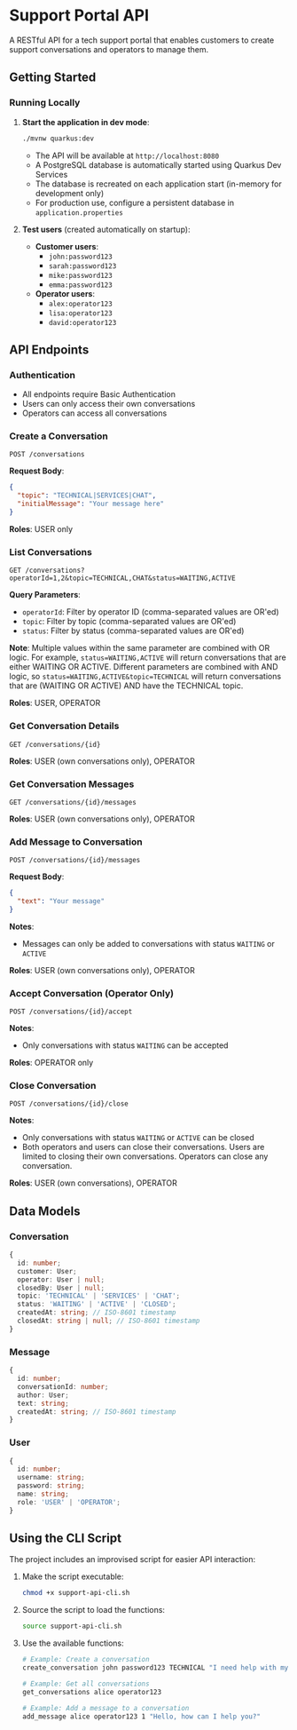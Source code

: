 # Support Portal API

A RESTful API for a tech support portal that enables customers to create support conversations and operators to manage them.

## Getting Started

### Running Locally

1. **Start the application in dev mode**:
   ```bash
   ./mvnw quarkus:dev
   ```
   - The API will be available at `http://localhost:8080`
   - A PostgreSQL database is automatically started using Quarkus Dev Services
   - The database is recreated on each application start (in-memory for development only)
   - For production use, configure a persistent database in `application.properties`

2. **Test users** (created automatically on startup):
   - **Customer users**:
     - `john:password123`
     - `sarah:password123`
     - `mike:password123`
     - `emma:password123`
   - **Operator users**:
     - `alex:operator123`
     - `lisa:operator123`
     - `david:operator123`

## API Endpoints

### Authentication
- All endpoints require Basic Authentication
- Users can only access their own conversations
- Operators can access all conversations

### Create a Conversation
```
POST /conversations
```
**Request Body**:
```json
{
  "topic": "TECHNICAL|SERVICES|CHAT",
  "initialMessage": "Your message here"
}
```
**Roles**: USER only

### List Conversations
```
GET /conversations?operatorId=1,2&topic=TECHNICAL,CHAT&status=WAITING,ACTIVE
```
**Query Parameters**:
- `operatorId`: Filter by operator ID (comma-separated values are OR'ed)
- `topic`: Filter by topic (comma-separated values are OR'ed)
- `status`: Filter by status (comma-separated values are OR'ed)

**Note**: Multiple values within the same parameter are combined with OR logic. For example, `status=WAITING,ACTIVE` will return conversations that are either WAITING OR ACTIVE. Different parameters are combined with AND logic, so `status=WAITING,ACTIVE&topic=TECHNICAL` will return conversations that are (WAITING OR ACTIVE) AND have the TECHNICAL topic.

**Roles**: USER, OPERATOR

### Get Conversation Details
```
GET /conversations/{id}
```
**Roles**: USER (own conversations only), OPERATOR

### Get Conversation Messages
```
GET /conversations/{id}/messages
```
**Roles**: USER (own conversations only), OPERATOR

### Add Message to Conversation
```
POST /conversations/{id}/messages
```
**Request Body**:
```json
{
  "text": "Your message"
}
```
**Notes**:
- Messages can only be added to conversations with status `WAITING` or `ACTIVE`

**Roles**: USER (own conversations only), OPERATOR

### Accept Conversation (Operator Only)
```
POST /conversations/{id}/accept
```
**Notes**:
- Only conversations with status `WAITING` can be accepted

**Roles**: OPERATOR only

### Close Conversation
```
POST /conversations/{id}/close
```
**Notes**:
- Only conversations with status `WAITING` or `ACTIVE` can be closed
- Both operators and users can close their conversations. Users are limited to closing their own conversations. Operators can close any conversation.

**Roles**: USER (own conversations), OPERATOR

## Data Models

### Conversation
```typescript
{
  id: number;
  customer: User;
  operator: User | null;
  closedBy: User | null;
  topic: 'TECHNICAL' | 'SERVICES' | 'CHAT';
  status: 'WAITING' | 'ACTIVE' | 'CLOSED';
  createdAt: string; // ISO-8601 timestamp
  closedAt: string | null; // ISO-8601 timestamp
}
```

### Message
```typescript
{
  id: number;
  conversationId: number;
  author: User;
  text: string;
  createdAt: string; // ISO-8601 timestamp
}
```

### User
```typescript
{
  id: number;
  username: string;  
  password: string;  
  name: string;      
  role: 'USER' | 'OPERATOR';
}
```

## Using the CLI Script

The project includes an improvised script for easier API interaction:

1. Make the script executable:
   ```bash
   chmod +x support-api-cli.sh
   ```

2. Source the script to load the functions:
   ```bash
   source support-api-cli.sh
   ```

3. Use the available functions:
   ```bash
   # Example: Create a conversation
   create_conversation john password123 TECHNICAL "I need help with my account"
   
   # Example: Get all conversations
   get_conversations alice operator123
   
   # Example: Add a message to a conversation
   add_message alice operator123 1 "Hello, how can I help you?"
   ```
